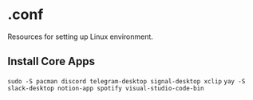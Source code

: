 # .conf
Resources for setting up Linux environment.

## Install Core Apps
`sudo -S pacman discord telegram-desktop signal-desktop xclip`
`yay -S slack-desktop notion-app spotify visual-studio-code-bin`
